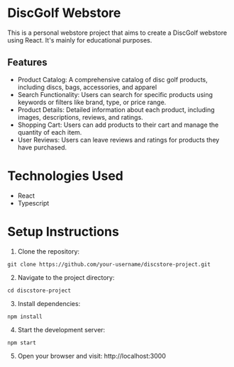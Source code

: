 # DiscGolf Webstore
This is a personal webstore project that aims to create a DiscGolf webstore using React. It's mainly for educational purposes.
## Features
- Product Catalog: A comprehensive catalog of disc golf products, including discs, bags, accessories, and apparel
- Search Functionality: Users can search for specific products using keywords or filters like brand, type, or price range.
- Product Details: Detailed information about each product, including images, descriptions, reviews, and ratings.
- Shopping Cart: Users can add products to their cart and manage the quantity of each item.
- User Reviews: Users can leave reviews and ratings for products they have purchased.
# Technologies Used
- React
- Typescript
# Setup Instructions
1. Clone the repository:
```
git clone https://github.com/your-username/discstore-project.git
```
2. Navigate to the project directory:
```
cd discstore-project
```
3. Install dependencies: 
```
npm install
```
4. Start the development server: 
```
npm start
```
5. Open your browser and visit: http://localhost:3000
